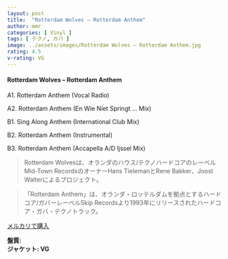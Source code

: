 ```yaml
---
layout: post
title:  "Rotterdam Wolves – Rotterdam Anthem"
author: mmr
categories: [ Vinyl ]
tags: [ テクノ, ガバ ]
image: ../assets/images/Rotterdam Wolves – Rotterdam Anthem.jpg
rating: 4.5
v-rating: VG
---
```


#### Rotterdam Wolves – Rotterdam Anthem

A1. Rotterdam Anthem (Vocal Radio)

A2. Rotterdam Anthem (En Wie Niet Springt ... Mix)

B1. Sing Along Anthem (International Club Mix)

B2. Rotterdam Anthem (Instrumental)

B3. Rotterdam Anthem (Accapella A/D Ijssel Mix)

> Rotterdam Wolvesは、オランダのハウス/テクノハードコアのレーベルMid-Town RecordsのオーナーHans TielemanとRene Bakker、Joost Walterによるプロジェクト。

> 「Rotterdam Anthem」は、オランダ・ロッテルダムを拠点とするハードコア/ガバーレーベルSkip Recordsより1993年にリリースされたハードコア・ガバ・テクノトラック。

[メルカリで購入](https://jp.mercari.com/item/m81174559941)

<div class="mt-4 mb-4 d-flex align-items-center">
<strong class="mr-1">盤質: </strong>
</div>
<div class="mt-4 mb-4 d-flex align-items-center">
<strong class="mr-1">ジャケット: VG</strong>
</div>
